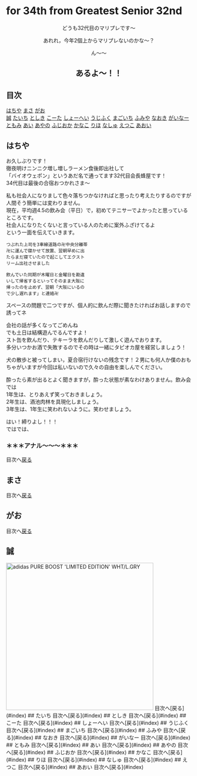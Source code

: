 # for 34th from Greatest Senior 32nd

<p align="center">
どうも32代目のマリプレです〜  
</p>
<p align="center">
あれれ，今年2個上からマリプレないのかな〜？  
</p>
<p align="center">
ん〜〜
</p>

## <p align="center">あるよ〜！！</p>


<a id="index"></a>
## 目次
  [はちや](#hachi)  [まさ](#masa) [がお](#gao)  
  [誠](#makoto) [たいち](#taichi) [としき](#toshiki) [こーた](#kota) [しょーへい](#shohei) [うじふく](#uji) [まごいち](#mago) [ふみや](#fumi) [なおき](#naoki) [がいなー](#gaina)  
  [ともみ](#tomomi) [あい](#ai) [あやの](#ayano) [ふじおか](#fuji) [かなこ](#kanako) [りほ](#riho) [なしゅ](nashu) [えつこ](#etsuko) [あおい](#aoi)


## <a id="hachi">はちや</a>  
  お久しぶりです！  
  徹夜明けニンニク増し増しラーメン食後即出社して  
  「バイオウェポン」というあだ名で通ってます32代目会長蜂屋です！  
  34代目は最後の合宿おつかれさま～  

  私も社会人になりまして色々落ちつかなければと思ったり考えたりするのですが  
  人間そう簡単には変わりません。  
  現在，平均週4.5の飲み会（平日）で，初めてテニサーでよかったと思っているところです。  
  社会人になりたくないと言っている人のために案外ふざけてるよ  
  という一面を伝えていきます。  
  ~~~
  つぶれた上司を3車線道路の卍中央分離帯
  卍に運んで寝かせて放置、翌朝早めに出
  たらまだ寝ていたので起こしてエクスト
  リーム出社させました
  ~~~
  ~~~
  飲んでいた同期が木曜日と金曜日を勘違
  いして帰省するといってそのまま大阪に
  帰ったのを止めず、翌朝「大阪にいるの
  で少し遅れます」と連絡卍
  ~~~
  スペースの問題で二つですが、個人的に飲んだ際に聞きたければお話しますので誘ってネ  

  会社の話が多くなってごめんね  
  でも土日は結構遊んでるんですよ！  
  スト缶を飲んだり、テキーラを飲んだりして激しく遊んでおります。  
  多分いつかお酒で失敗するのでその時は一緒にタピオカ屋を経営しましょう！  

  犬の散歩と被ってしまい，夏合宿行けないの残念です！２男にも何人か僕のおもちゃがいますが今回は私いないので久々の自由を楽しんでください。  

  酔ったら素が出るとよく聞きますが，酔った状態が素なわけありません。飲み会では  
  1年生は、とりあえず笑っておきましょう。  
  2年生は、酒池肉林を具現化しましょう。  
  3年生は、1年生に笑われないように。笑わせましょう。  

  はい！締りよし！！！  
  ではでは、
  ### ＊＊＊アナル～～～＊＊＊  
  目次へ[戻る](#index)  
## <a id="masa">まさ</a>  
  目次へ[戻る](#index)  
## <a id="gao">がお</a>  
  目次へ[戻る](#index)  
## <a id="makoto">誠</a>  
  <img width="400" alt="adidas PURE BOOST 'LIMITED EDITION' WHT/L.GRY" src="https://drive.google.com/uc?export=view&id=1ZUbiHTE2aB7rDQIde936UHa3bNki7F4G">
  目次へ[戻る](#index)  
## <a id="taichi">たいち</a>  
  目次へ[戻る](#index)  
## <a id="toshiki">としき</a>  
  目次へ[戻る](#index)  
## <a id="kota">こーた</a>  
  目次へ[戻る](#index)  
## <a id="shohei">しょーへい</a>  
  目次へ[戻る](#index)  
## <a id="uji">うじふく</a>  
  目次へ[戻る](#index)  
## <a id="mago">まごいち</a>  
  目次へ[戻る](#index)  
## <a id="fumi">ふみや</a>  
  目次へ[戻る](#index)  
## <a id="naoki">なおき</a>  
  目次へ[戻る](#index)  
## <a id="gaina">がいなー</a>  
  目次へ[戻る](#index)  
## <a id="tomomi">ともみ</a>  
  目次へ[戻る](#index)  
## <a id="ai">あい</a>  
  目次へ[戻る](#index)  
## <a id="ayano">あやの</a>  
  目次へ[戻る](#index)  
## <a id="fuji">ふじおか</a>  
  目次へ[戻る](#index)  
## <a id="kanako">かなこ</a>  
  目次へ[戻る](#index)  
## <a id="riho">りほ</a>  
  目次へ[戻る](#index)  
## <a id="nashu">なしゅ</a>  
  目次へ[戻る](#index)  
## <a id="etsuko">えつこ</a>  
  目次へ[戻る](#index)  
## <a id="aoi">あおい</a>  
  目次へ[戻る](#index)  
